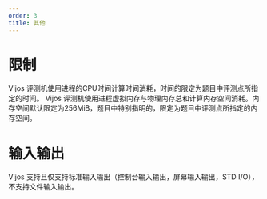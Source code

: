 ```yaml
---
order: 3
title: 其他
---
```


# 限制
Vijos 评测机使用进程的CPU时间计算时间消耗，时间的限定为题目中评测点所指定的时间。
Vijos 评测机使用进程虚拟内存与物理内存总和计算内存空间消耗。内存空间默认限定为256MiB，题目中特别指明的，限定为题目中评测点所指定的内存空间。

# 输入输出
Vijos 支持且仅支持标准输入输出（控制台输入输出，屏幕输入输出，STD I/O），不支持文件输入输出。
